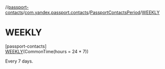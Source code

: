 //[passport-contacts](../../../../index.md)/[com.yandex.passport.contacts](../../index.md)/[PassportContactsPeriod](../index.md)/[WEEKLY](index.md)

# WEEKLY

[passport-contacts]\
[WEEKLY](index.md)(CommonTime(hours = 24 * 7))

Every 7 days.
